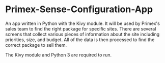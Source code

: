 # Primex-Sense-Configuration-App
An app written in Python with the Kivy module. It will be used by Primex's sales team to find the right package for specific sites. There are several screens that collect
various pieces of information about the site including priorities, size, and budget. All of the data is then processed to find the correct package to sell them.


The Kivy module and Python 3 are required to run.
